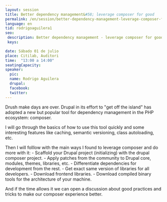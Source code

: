 ```yaml
---
layout: session
title: Better dependency management&#58; leverage composer for good
permalink: /en/session/better-dependency-management-leverage-composer-for-good/
language: en
tid: rodrigoaguilera1
seo:
 description: Better dependency management - leverage composer for good
 keys:

date: Sábado 01 de julio
place: Citilab, Auditori
time:  "13:00 a 14:00"
seatingCapacity:
speaker:
  pic:
  name: Rodrigo Aguilera
  drupal:
  facebook:
  twitter:
---
```

Drush make days are over. Drupal in its effort to "get off the island" has adopted a new but popular tool for dependency management in the PHP ecosystem: composer.

I will go through the basics of how to use this tool quickly and some interesting features like caching, semantic versioning, class autoloading, etc.

Then I will folllow with the main ways I found to leverage composer and do more with it&#58;
      - Scaffold your Drupal project (initializing) with the drupal composer project.
      - Apply patches from the community to Drupal core, modules, themes, libraries, etc.
      - Differentiate dependencies for development from the rest.
      - Get exact same version of libraries for all developers.
      - Download frontend libraries.
      - Download compiled binary tools for the architecture of your machine.

And if the time allows it we can open a discussion about good practices and tricks to make our composer experience better.
